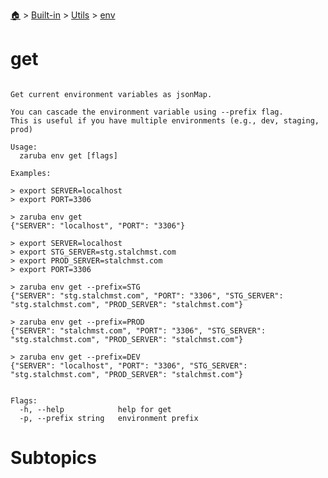 <!--startTocHeader-->
[🏠](../../../README.md) > [Built-in](../../README.md) > [Utils](../README.md) > [env](README.md)
# get
<!--endTocHeader-->

```

Get current environment variables as jsonMap.

You can cascade the environment variable using --prefix flag.
This is useful if you have multiple environments (e.g., dev, staging, prod)

Usage:
  zaruba env get [flags]

Examples:

> export SERVER=localhost
> export PORT=3306

> zaruba env get
{"SERVER": "localhost", "PORT": "3306"}

> export SERVER=localhost
> export STG_SERVER=stg.stalchmst.com
> export PROD_SERVER=stalchmst.com
> export PORT=3306

> zaruba env get --prefix=STG
{"SERVER": "stg.stalchmst.com", "PORT": "3306", "STG_SERVER": "stg.stalchmst.com", "PROD_SERVER": "stalchmst.com"}

> zaruba env get --prefix=PROD
{"SERVER": "stalchmst.com", "PORT": "3306", "STG_SERVER": "stg.stalchmst.com", "PROD_SERVER": "stalchmst.com"}

> zaruba env get --prefix=DEV
{"SERVER": "localhost", "PORT": "3306", "STG_SERVER": "stg.stalchmst.com", "PROD_SERVER": "stalchmst.com"}


Flags:
  -h, --help            help for get
  -p, --prefix string   environment prefix

```

# Subtopics
<!--startTocSubtopic-->
<!--endTocSubtopic-->